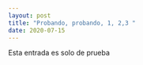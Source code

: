 ```yaml
---
layout: post
title: "Probando, probando, 1, 2,3 "
date: 2020-07-15
---
```


Esta entrada es solo de prueba
